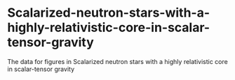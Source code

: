 # Scalarized-neutron-stars-with-a-highly-relativistic-core-in-scalar-tensor-gravity
The data for figures in Scalarized neutron stars with a highly relativistic core in scalar-tensor gravity
